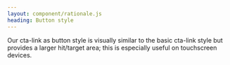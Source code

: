 ```yaml
---
layout: component/rationale.js
heading: Button style
---
```


Our cta-link as button style is visually similar to the basic cta-link style but provides a larger hit/target area; this is especially useful on touchscreen devices. 
